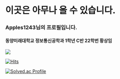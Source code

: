 # 이곳은 아무나 올 수 있습니다.
### Apples1243님의 프로필입니다.
#### 동양미래대학교 정보통신공학과 1학년 C반 22학번 황상임

<img src="https://img.shields.io/badge/Python-3776AB?style=social&logo=Python&logoColor=black">

[![Hits](https://hits.seeyoufarm.com/api/count/incr/badge.svg?url=https%3A%2F%2Fgithub.com%2FApples1243%2F&count_bg=%2379C83D&title_bg=%23555555&icon=&icon_color=%23E7E7E7&title=hits&edge_flat=false)](https://hits.seeyoufarm.com)

[![Solved.ac Profile](http://mazassumnida.wtf/api/generate_badge?boj=Apples1243)](https://solved.ac/Apples1243)
